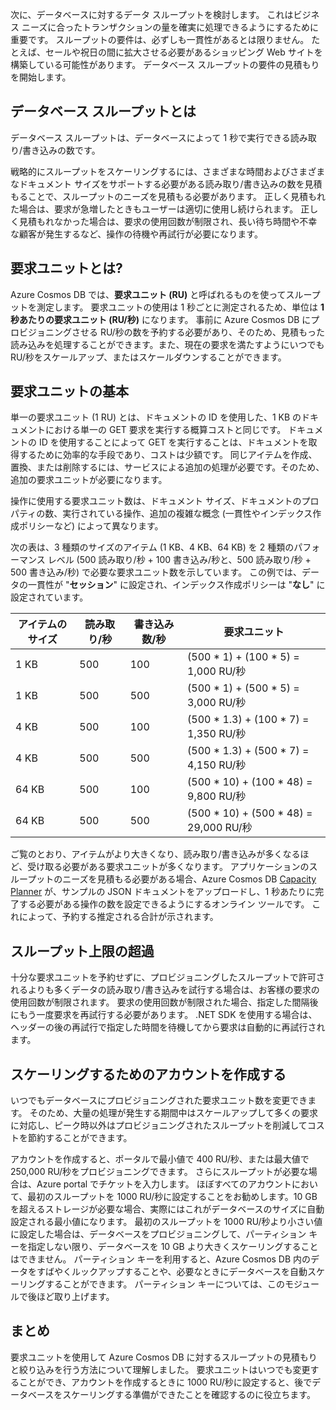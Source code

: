 次に、データベースに対するデータ スループットを検討します。 これはビジネス ニーズに合ったトランザクションの量を確実に処理できるようにするために重要です。 スループットの要件は、必ずしも一貫性があるとは限りません。 たとえば、セールや祝日の間に拡大させる必要があるショッピング Web サイトを構築している可能性があります。 データベース スループットの要件の見積もりを開始します。

## <a name="what-is-database-throughput"></a>データベース スループットとは 

データベース スループットは、データベースによって 1 秒で実行できる読み取り/書き込みの数です。

戦略的にスループットをスケーリングするには、さまざまな時間およびさまざまなドキュメント サイズをサポートする必要がある読み取り/書き込みの数を見積もることで、スループットのニーズを見積もる必要があります。 正しく見積もれた場合は、要求が急増したときもユーザーは適切に使用し続けられます。 正しく見積もれなかった場合は、要求の使用回数が制限され、長い待ち時間や不幸な顧客が発生するなど、操作の待機や再試行が必要になります。

## <a name="what-is-a-request-unit"></a>要求ユニットとは?

Azure Cosmos DB では、**要求ユニット (RU)** と呼ばれるものを使ってスループットを測定します。 要求ユニットの使用は 1 秒ごとに測定されるため、単位は **1 秒あたりの要求ユニット (RU/秒)** になります。 事前に Azure Cosmos DB にプロビジョニングさせる RU/秒の数を予約する必要があり、そのため、見積もった読み込みを処理することができます。また、現在の要求を満たすようにいつでも RU/秒をスケールアップ、またはスケールダウンすることができます。

## <a name="request-unit-basics"></a>要求ユニットの基本

単一の要求ユニット (1 RU) とは、ドキュメントの ID を使用した、1 KB のドキュメントにおける単一の GET 要求を実行する概算コストと同じです。 ドキュメントの ID を使用することによって GET を実行することは、ドキュメントを取得するために効率的な手段であり、コストは少額です。 同じアイテムを作成、置換、または削除するには、サービスによる追加の処理が必要です。そのため、追加の要求ユニットが必要になります。

操作に使用する要求ユニット数は、ドキュメント サイズ、ドキュメントのプロパティの数、実行されている操作、追加の複雑な概念 (一貫性やインデックス作成ポリシーなど) によって異なります。

次の表は、3 種類のサイズのアイテム (1 KB、4 KB、64 KB) を 2 種類のパフォーマンス レベル (500 読み取り/秒 + 100 書き込み/秒と、500 読み取り/秒 + 500 書き込み/秒) で必要な要求ユニット数を示しています。 この例では、データの一貫性が "**セッション**" に設定され、インデックス作成ポリシーは "**なし**" に設定されています。

| アイテムのサイズ | 読み取り/秒 | 書き込み数/秒 | 要求ユニット
| --- | --- | --- | --- |
| 1 KB | 500 | 100 | (500 * 1) + (100 * 5) = 1,000 RU/秒
| 1 KB | 500 | 500 | (500 * 1) + (500 * 5) = 3,000 RU/秒
| 4 KB | 500 | 100 | (500 * 1.3) + (100 * 7) = 1,350 RU/秒
| 4 KB | 500 | 500 | (500 * 1.3) + (500 * 7) = 4,150 RU/秒
| 64 KB | 500 | 100 | (500 * 10) + (100 * 48) = 9,800 RU/秒
| 64 KB | 500 | 500 | (500 * 10) + (500 * 48) = 29,000 RU/秒
 
ご覧のとおり、アイテムがより大きくなり、読み取り/書き込みが多くなるほど、受け取る必要がある要求ユニットが多くなります。 アプリケーションのスループットのニーズを見積もる必要がある場合、Azure Cosmos DB [Capacity Planner](https://www.documentdb.com/capacityplanner) が、サンプルの JSON ドキュメントをアップロードし、1 秒あたりに完了する必要がある操作の数を設定できるようにするオンライン ツールです。 これによって、予約する推定される合計が示されます。

## <a name="exceeding-throughput-limits"></a>スループット上限の超過

十分な要求ユニットを予約せずに、プロビジョニングしたスループットで許可されるよりも多くデータの読み取り/書き込みを試行する場合は、お客様の要求の使用回数が制限されます。 要求の使用回数が制限された場合、指定した間隔後にもう一度要求を再試行する必要があります。 .NET SDK を使用する場合は、ヘッダーの後の再試行で指定した時間を待機してから要求は自動的に再試行されます。

## <a name="creating-an-account-built-to-scale"></a>スケーリングするためのアカウントを作成する

いつでもデータベースにプロビジョニングされた要求ユニット数を変更できます。 そのため、大量の処理が発生する期間中はスケールアップして多くの要求に対応し、ピーク時以外はプロビジョニングされたスループットを削減してコストを節約することができます。

アカウントを作成すると、ポータルで最小値で 400 RU/秒、または最大値で 250,000 RU/秒をプロビジョニングできます。 さらにスループットが必要な場合は、Azure portal でチケットを入力します。 ほぼすべてのアカウントにおいて、最初のスループットを 1000 RU/秒に設定することをお勧めします。10 GB を超えるストレージが必要な場合、実際にはこれがデータベースのサイズに自動設定される最小値になります。 最初のスループットを 1000 RU/秒より小さい値に設定した場合は、データベースをプロビジョニングして、パーティション キーを指定しない限り、データベースを 10 GB より大きくスケーリングすることはできません。 パーティション キーを利用すると、Azure Cosmos DB 内のデータをすばやくルックアップすることや、必要なときにデータベースを自動スケーリングすることができます。 パーティション キーについては、このモジュールで後ほど取り上げます。

## <a name="summary"></a>まとめ

要求ユニットを使用して Azure Cosmos DB に対するスループットの見積もりと絞り込みを行う方法について理解しました。 要求ユニットはいつでも変更することができ、アカウントを作成するときに 1000 RU/秒に設定すると、後でデータベースをスケーリングする準備ができたことを確認するのに役立ちます。